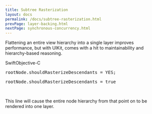 ```yaml
---
title: Subtree Rasterization
layout: docs
permalink: /docs/subtree-rasterization.html
prevPage: layer-backing.html
nextPage: synchronous-concurrency.html
---
```


Flattening an entire view hierarchy into a single layer improves performance, but with UIKit, comes with a hit to maintainability and hierarchy-based reasoning. 

<div class = "highlight-group">
<span class="language-toggle"><a data-lang="swift" class="swiftButton">Swift</a><a data-lang="objective-c" class = "active objcButton">Objective-C</a></span>
<div class = "code">
  <pre lang="objc" class="objcCode">
rootNode.shouldRasterizeDescendants = YES;
</pre>
<pre lang="swift" class = "swiftCode hidden">
rootNode.shouldRasterizeDescendants = true
</pre>
</div>
</div>
<br>

This line will cause the entire node hierarchy from that point on to be rendered into one layer.
